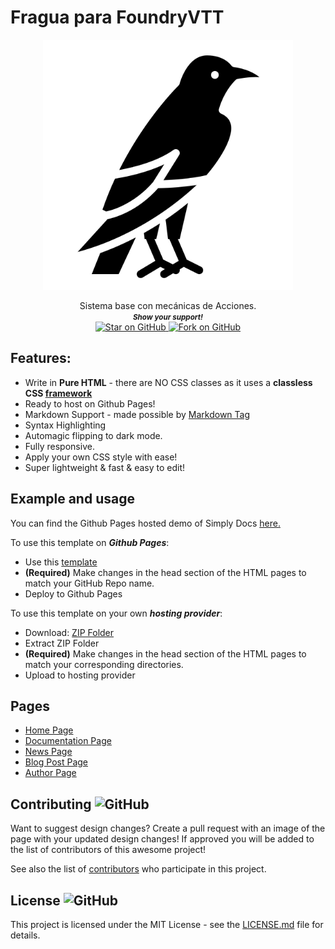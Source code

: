 # Fragua para FoundryVTT
<p align="center">
  <img height="400" src="./assets/images/Raven.png" />
</p>
<div align="center">
Sistema base con mecánicas de Acciones.
  
  
   <br>
  <small> <b><i>Show your support!</i> </b></small>
  <br>
   <a href="https://github.com/MarketingPipeline/Simply-Docs">
    <img title="Star on GitHub" src="https://img.shields.io/github/stars/MarketingPipeline/Simply-Docs.svg?style=social&label=Star">
  </a>
  <a href="https://github.com/MarketingPipeline/Simply-Docs/fork">
    <img title="Fork on GitHub" src="https://img.shields.io/github/forks/MarketingPipeline/Simply-Docs.svg?style=social&label=Fork">
  </a>
   </p>  
 </div>


## Features:
  * Write in <b>Pure HTML</b> - there are NO CSS classes as it uses a <b>classless CSS <a href="https://github.com/kevquirk/simple.css">framework</a></b>
* Ready to host on Github Pages!
* Markdown Support - made possible by [Markdown Tag](https://github.com/MarketingPipeline/Markdown-Tag) 
* Syntax Highlighting
* Automagic flipping to dark mode.
* Fully responsive.
* Apply your own CSS style with ease!
* Super lightweight & fast & easy to edit!


## Example and usage

You can find the Github Pages hosted demo of Simply Docs [here.](https://marketingpipeline.github.io/Simply-Docs/)

To use this template on <b><i>Github Pages</b></i>:

- Use this
[template](https://github.com/MarketingPipeline/Simply-Docs/generate)
- <b>(Required)</b> Make changes in the head section of the HTML pages to match your GitHub Repo name.
- Deploy to Github Pages


To use this template on your own <b><i>hosting provider</b></i>:
- Download:
[ZIP Folder](https://github.com/MarketingPipeline/Simply-Docs/archive/refs/heads/main.zip)
- Extract ZIP Folder
- <b>(Required)</b> Make changes in the head section of the HTML pages to match your corresponding directories.
- Upload to hosting provider


## Pages

 * [Home Page](https://marketingpipeline.github.io/Simply-Docs/)
 * [Documentation Page](https://marketingpipeline.github.io/Simply-Docs/pages/documentation)
 * [News Page](https://marketingpipeline.github.io/Simply-Docs/pages/news)
 * [Blog Post Page](https://marketingpipeline.github.io/Simply-Docs/pages/blog-post)
 * [Author Page](https://marketingpipeline.github.io/Simply-Docs/pages/author)

## Contributing ![GitHub](https://img.shields.io/github/contributors/MarketingPipeline/Simply-Docs)

Want to suggest design changes? Create a pull request with an image of the page with your updated design changes! If approved you will be added to the list of contributors of this awesome project!

See also the list of
[contributors](https://github.com/MarketingPipeline/Simply-Docs/graphs/contributors) who
participate in this project.

## License ![GitHub](https://img.shields.io/github/license/MarketingPipeline/Simply-Docs)

This project is licensed under the MIT License - see the
[LICENSE.md](https://github.com/MarketingPipeline/Simply-Docs/blob/main/LICENSE) file for
details.
